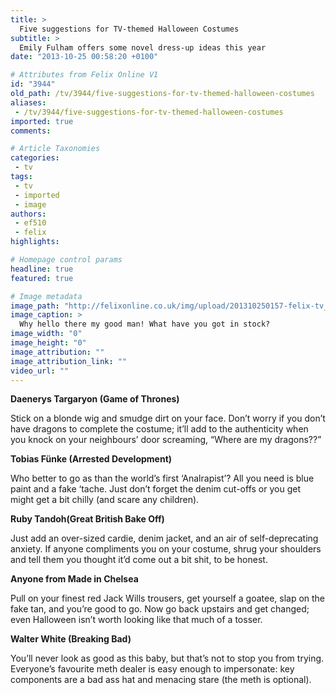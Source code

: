 ```yaml
---
title: >
  Five suggestions for TV-themed Halloween Costumes
subtitle: >
  Emily Fulham offers some novel dress-up ideas this year
date: "2013-10-25 00:58:20 +0100"

# Attributes from Felix Online V1
id: "3944"
old_path: /tv/3944/five-suggestions-for-tv-themed-halloween-costumes
aliases:
 - /tv/3944/five-suggestions-for-tv-themed-halloween-costumes
imported: true
comments:

# Article Taxonomies
categories:
 - tv
tags:
 - tv
 - imported
 - image
authors:
 - ef510
 - felix
highlights:

# Homepage control params
headline: true
featured: true

# Image metadata
image_path: "http://felixonline.co.uk/img/upload/201310250157-felix-tv_breaking-bad.jpg"
image_caption: >
  Why hello there my good man! What have you got in stock?
image_width: "0"
image_height: "0"
image_attribution: ""
image_attribution_link: ""
video_url: ""
---
```


__Daenerys Targaryon (Game of Thrones)__

Stick on a blonde wig and smudge dirt on your face. Don’t worry if you don’t have dragons to complete the costume; it’ll add to the authenticity when you knock on your neighbours’ door screaming, “Where are my dragons??”

__Tobias Fünke (Arrested Development)__

Who better to go as than the world’s first ‘Analrapist’? All you need is blue paint and a fake ‘tache. Just don’t forget the denim cut-offs or you get might get a bit chilly (and scare any children).

__Ruby Tandoh(Great British Bake Off)__

Just add an over-sized cardie, denim jacket, and an air of self-deprecating anxiety. If anyone compliments you on your costume, shrug your shoulders and tell them you thought it’d come out a bit shit, to be honest.

__Anyone from Made in Chelsea__

Pull on your finest red Jack Wills trousers, get yourself a goatee, slap on the fake tan, and you’re good to go. Now go back upstairs and get changed; even Halloween isn’t worth looking like that much of a tosser.

__Walter White (Breaking Bad)__

You’ll never look as good as this baby, but that’s not to stop you from trying. Everyone’s favourite meth dealer is easy enough to impersonate: key components are a bad ass hat and menacing stare (the meth is optional).
